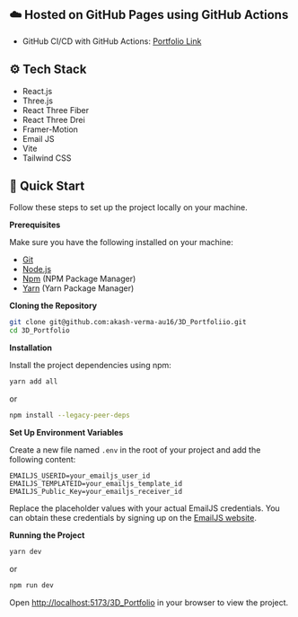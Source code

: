 ## ☁️ Hosted on GitHub Pages using GitHub Actions
-  GitHub CI/CD with GitHub Actions: [Portfolio Link](https://akash-verma-au16.github.io/3D_Portfolio/)

## <a name="tech-stack">⚙️ Tech Stack</a>

- React.js
- Three.js
- React Three Fiber
- React Three Drei
- Framer-Motion
- Email JS
- Vite
- Tailwind CSS

## <a name="quick-start">🤸 Quick Start</a>

Follow these steps to set up the project locally on your machine.

**Prerequisites**

Make sure you have the following installed on your machine:

- [Git](https://git-scm.com/)
- [Node.js](https://nodejs.org/en)
- [Npm](https://npmjs.org) (NPM Package Manager)
- [Yarn](https://www.yarnpkg.com/) (Yarn Package Manager)

**Cloning the Repository**

```bash
git clone git@github.com:akash-verma-au16/3D_Portfoliio.git
cd 3D_Portfolio
```

**Installation**

Install the project dependencies using npm:

```bash
yarn add all
```
or 

```bash
npm install --legacy-peer-deps
```

**Set Up Environment Variables**

Create a new file named `.env` in the root of your project and add the following content:

```env
EMAILJS_USERID=your_emailjs_user_id
EMAILJS_TEMPLATEID=your_emailjs_template_id
EMAILJS_Public_Key=your_emailjs_receiver_id
```

Replace the placeholder values with your actual EmailJS credentials. You can obtain these credentials by signing up on the [EmailJS website](https://www.emailjs.com/).

**Running the Project**

```bash
yarn dev
```
or 

```bash
npm run dev
```

Open [http://localhost:5173/3D_Portfolio](http://localhost:5173/3D_Portfolio) in your browser to view the project.
